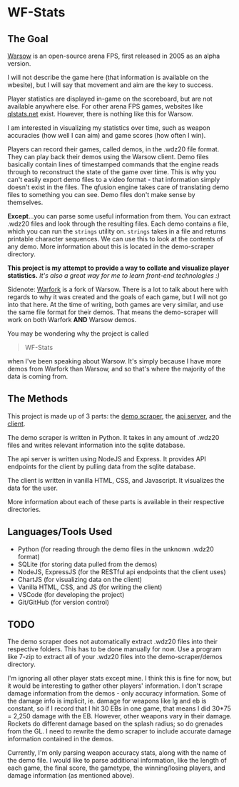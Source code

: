 # WF-Stats

## **The Goal**
[Warsow](https://warsow.net/) is an open-source arena FPS, first released in 2005 as an alpha version.

I will not describe the game here (that information is available on the wbesite), but I will say that movement and aim are the key to success.

Player statistics are displayed in-game on the scoreboard, but are not available anywhere else. For other arena FPS games, websites like [qlstats.net](https://qlstats.net/) exist. However, there is nothing like this for Warsow.

I am interested in visualizing my statistics over time, such as weapon accuracies (how well I can aim) and game scores (how often I win).

Players can record their games, called demos, in the .wdz20 file format. They can play back their demos using the Warsow client.
Demo files basically contain lines of timestamped commands that the engine reads through to reconstruct the state of the game over time.
This is why you can't easily export demo files to a video format - that information simply doesn't exist in the files.
The qfusion engine takes care of translating demo files to something you can see. Demo files don't make sense by themselves.

**Except**...you can parse some useful information from them. You can extract .wdz20 files and look through the resulting files.
Each demo contains a file, which you can run the `strings` utility on. `strings` takes in a file and returns printable character sequences.
We can use this to look at the contents of any demo. More information about this is located in the demo-scraper directory.

**This project is my attempt to provide a way to collate and visualize player statistics.**
*It's also a great way for me to learn front-end technologies :)*

Sidenote: [Warfork](https://store.steampowered.com/app/671610/Warfork/) is a fork of Warsow. There is a lot to talk about here with regards to why it was created and the goals of each game, but I will not go into that here. At the time of writing, both games are very similar, and use the same file format for their demos. That means the demo-scraper will work on both Warfork **AND** Warsow demos. 

You may be wondering why the project is called 
> WF-Stats

when I've been speaking about Warsow. It's simply because I have more demos from Warfork than Warsow, and so that's where the majority of the data is coming from.

## **The Methods**

This project is made up of 3 parts: the [demo scraper](./demo-scraper), the [api server](./server), and the [client](./client).

The demo scraper is written in Python. It takes in any amount of .wdz20 files and writes relevant information into the sqlite database.

The api server is written using NodeJS and Express. It provides API endpoints for the client by pulling data from the sqlite database.

The client is written in vanilla HTML, CSS, and Javascript. It visualizes the data for the user.

More information about each of these parts is available in their respective directories.


## Languages/Tools Used
- Python (for reading through the demo files in the unknown .wdz20 format)
- SQLite (for storing data pulled from the demos)
- NodeJS, ExpressJS (for the RESTful api endpoints that the client uses)
- ChartJS (for visualizing data on the client)
- Vanilla HTML, CSS, and JS (for writing the client)
- VSCode (for developing the project)
- Git/GitHub (for version control)

## **TODO**
The demo scraper does not automatically extract .wdz20 files into their respective folders. This has to be done manually for now.
Use a program like 7-zip to extract all of your .wdz20 files into the demo-scraper/demos directory.

I'm ignoring all other player stats except mine. I think this is fine for now, but it would be interesting to gather other players' information.
I don't scrape damage information from the demos - only accuracy information. Some of the damage info is implicit, ie. damage for weapons like
lg and eb is constant, so if I record that I hit 30 EBs in one game, that means I did 30*75 = 2,250 damage with the EB.
However, other weapons vary in their damage. Rockets do different damage based on the splash radius; so do grenades from the GL.
I need to rewrite the demo scraper to include accurate damage information contained in the demos.

Currently, I'm only parsing weapon accuracy stats, along with the name of the demo file.
I would like to parse additional information, like the length of each game, the final score, the gametype, the winning/losing players, and damage information (as mentioned above).
